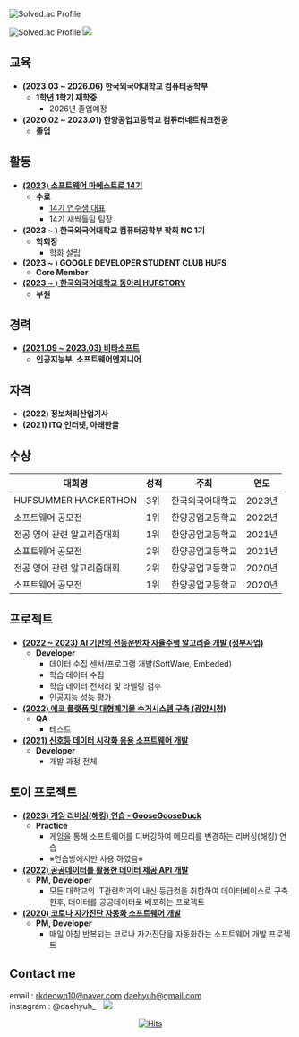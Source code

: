 ![Solved.ac Profile](https://capsule-render.vercel.app/api?type=Waving&color=638fda&height=200&section=header&text=대현&fontSize=70&&fontColor=ffffff)
<!--
## 많은 경험을 통해서 경험치를 쌓아가고 있는 대현입니다.
- **특성화고등학교 출신 주니어 개발자 입니다**
- **더욱더 많은 경험을 만들기위해 새로운 시작과 함께 퇴사 후 대학교에 진학하였습니다**
- **진학이후 할 수 있는 모든 경험을 해보고 있는 중입니다**
  + **소프트웨어 마에스트로, 학회장, 동아리, 술자리/MT 등등...**
### **이러한 모든 경험이 저의 경험치가 되고 있습니다**
<img src="http://mazandi.herokuapp.com/api?handle=daehyuh&theme=cold"/>
![daehyuh's GitHub stats](https://github-readme-stats.vercel.app/api?username=daehyuh&show_icons=true&theme=tokyonight)
![daehyuh's profile](https://github-profile-trophy.vercel.app/?username=daehyuh&margin-h=50&margin-w=10&row=1&column=8&no-frame=false&theme=algolia)
-->
![Solved.ac Profile](http://mazassumnida.wtf/api/generate_badge?boj=daehyuh)
<img src="http://mazandi.herokuapp.com/api?handle=daehyuh&theme=cold"/>
## 교육
* **(2023.03 ~ 2026.06) 한국외국어대학교 컴퓨터공학부**
  - **1학년 1학기 재학중**
    + 2026년 졸업예정
* **(2020.02 ~ 2023.01) 한양공업고등학교 컴퓨터네트워크전공**
  - **졸업**
## 활동
* **[(2023) 소프트웨어 마에스트로 14기](https://www.swmaestro.org/sw/main/contents.do?menuNo=200002)**
  - **수료**
    + [14기 연수생 대표](https://n.news.naver.com/mnews/article/029/0002804625?sid=105)
    + 14기 새싹들팀 팀장
* **(2023 ~ ) 한국외국어대학교 컴퓨터공학부 학회 NC 1기**
  - **학회장**
    + 학회 설립
* **(2023 ~ ) GOOGLE DEVELOPER STUDENT CLUB HUFS**
  - **Core Member**
* **[(2023 ~ ) 한국외국어대학교 동아리 HUFSTORY](https://www.facebook.com/storyhufs/)**
  - **부원**
## 경력
* **[(2021.09 ~ 2023.03) 비타소프트](http://www.vitasoft.co.kr/)**
  - **인공지능부, 소프트웨어엔지니어**
## 자격
* **(2022) 정보처리산업기사**
* **(2021) ITQ 인터넷, 아래한글**
## 수상
|대회명|성적|주최|연도|
|---|---|---|---|
|HUFSUMMER HACKERTHON|3위|한국외국어대학교|2023년|
|소프트웨어 공모전|1위|한양공업고등학교|2022년|
|전공 영어 관련 알고리즘대회|1위|한양공업고등학교|2021년|
|소프트웨어 공모전|2위|한양공업고등학교|2021년|
|전공 영어 관련 알고리즘대회|2위|한양공업고등학교|2020년|
|소프트웨어 공모전|1위|한양공업고등학교|2020년|
## 프로젝트
* **[(2022 ~ 2023) AI 기반의 전동운반차 자율주행 알고리즘 개발 (정부사업)](https://github.com/daehyuh/PatrascheProject)**
  - **Developer**
    + 데이터 수집 센서/프로그램 개발(SoftWare, Embeded)
    + 학습 데이터 수집
    + 학습 데이터 전처리 및 라벨링 검수
    + 인공지능 성능 평가
* **[(2022) 에코 플랫폼 및 대형폐기물 수거시스템 구축 (광양시청)](https://gyeco.kr/main/main.do)**
  - **QA**
    + 테스트  
* **[(2021) 신호등 데이터 시각화 응용 소프트웨어 개발](https://github.com/daehyuh/TrafficLightProject)**
  - **Developer**
    + 개발 과정 전체
## 토이 프로젝트
* **[(2023) 게임 리버싱(해킹) 연습 - GooseGooseDuck](https://github.com/daehyuh/GooseGooseDuck)**
  - **Practice**
    + 게임을 통해 소프트웨어를 디버깅하여 메모리를 변경하는 리버싱(해킹) 연습
    + ※연습방에서만 사용 하였음※
* **[(2022) 공공데이터를 활용한 데이터 제공 API 개발](https://github.com/daehyuh/University-API)**
  - **PM, Developer**
    + 모든 대학교의 IT관련학과의 내신 등급컷을 취합하여 데이터베이스로 구축한후, 데이터를 공공데이터로 배포하는 프로젝트
* **[(2020) 코로나 자가진단 자동화 소프트웨어 개발](https://github.com/daehyuh/Corona-self-check-Auto)**
  - **PM, Developer**
    + 매일 아침 반복되는 코로나 자가진단을 자동화하는 소프트웨어 개발 프로젝트

## Contact me

email : <rkdeown10@naver.com> <daehyuh@gmail.com>   
instagram : @daehyuh_
<a href="https://instagram.com/daehyuh_">
    <img 
        src="http://img.shields.io/badge/-Instagram-black?style=flat&logo=Instagram&link=https://instagram.com/daehyuh_/"
        style="height : auto; margin-left : 10px; margin-right : 10px;"/>
</a>

<div align=center> 
  
[![Hits](https://hits.seeyoufarm.com/api/count/incr/badge.svg?url=https%3A%2F%2Fgithub.com%2Fdaehyuh%2Fdaehyuh&count_bg=%23638FDA&title_bg=%23555555&icon=ghostery.svg&icon_color=%23E7E7E7&title=Github+%28%EC%98%A4%EB%8A%98+%EB%B0%A9%EB%AC%B8%EC%9E%90+%2F+%EC%A0%84%EC%B2%B4+%EB%B0%A9%EB%AC%B8%EC%9E%90%29&edge_flat=false)](https://hits.seeyoufarm.com)
  <!--
[![Readme Card](https://github-readme-stats.vercel.app/api/pin/?username=daehyuh&repo=Hits-Macro)](https://github.com/daehyuh/Hits-Macro)
-->
</div>
